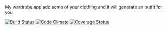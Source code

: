 My wardrobe app
add some of your clothing and it will generate an outfit for you

[![Build Status](https://travis-ci.org/tamarochka/My-wardrobe.svg?branch=master)](https://travis-ci.org/tamarochka/My-wardrobe) [![Code Climate](https://codeclimate.com/github/tamarochka/My-wardrobe.png)](https://codeclimate.com/github/tamarochka/My-wardrobe) [![Coverage Status](https://coveralls.io/repos/tamarochka/My-wardrobe/badge.png)](https://coveralls.io/r/tamarochka/My-wardrobe)
